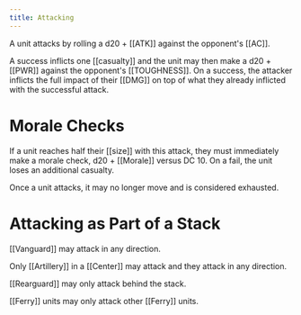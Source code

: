 ```yaml
---
title: Attacking
---
```

A unit attacks by rolling a d20 + [[ATK]] against the opponent's [[AC]]. 

A success inflicts one [[casualty]] and the unit may then make a d20 + [[PWR]] against the opponent's [[TOUGHNESS]]. On a success, the attacker inflicts the full impact of their [[DMG]] on top of what they already inflicted with the successful attack. 

# Morale Checks
If a unit reaches half their [[size]] with this attack, they must immediately make a morale check, d20 + [[Morale]] versus DC 10. On a fail, the unit loses an additional casualty.

Once a unit attacks, it may no longer move and is considered exhausted. 

# Attacking as Part of a Stack
[[Vanguard]] may attack in any direction. 

Only [[Artillery]] in a [[Center]] may attack and they attack in any direction.

[[Rearguard]] may only attack behind the stack. 

[[Ferry]] units may only attack other [[Ferry]] units.